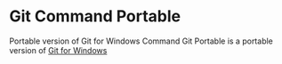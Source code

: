 # Git Command Portable
Portable version of Git for Windows Command
Git Portable is a portable version of [Git for Windows](https://git-scm.com/)
